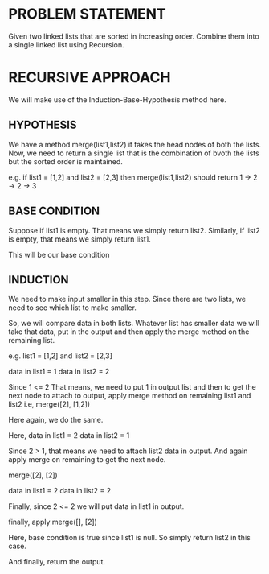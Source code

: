 # PROBLEM STATEMENT

Given two linked lists that are sorted in increasing order. Combine them into a single linked list using Recursion. 

# RECURSIVE APPROACH

We will make use of the Induction-Base-Hypothesis method here.

## HYPOTHESIS

We have a method merge(list1,list2) it takes the head nodes of both the lists. Now, we need to return a single list that is the combination of bvoth the lists but the sorted order is maintained.

e.g. if list1 = [1,2] and list2 = [2,3] then merge(list1,list2) should return 1 -> 2 -> 2 -> 3


## BASE CONDITION

Suppose if list1 is empty. That means we simply return list2.
Similarly, if list2 is empty, that means we simply return list1.

This will be our base condition

## INDUCTION

We need to make input smaller in this step. Since there are two lists, we need to see which list to make smaller.

So, we will compare data in both lists. Whatever list has smaller data we will take that data, put in the output and then apply the merge method on the remaining list.

e.g. list1 = [1,2] and list2 = [2,3]

data in list1 = 1
data in list2 = 2

Since 1 <= 2 That means, we need to put 1 in output list and then to get the next node to attach to output, apply merge method on remaining list1 and list2 i.e, merge([2], [1,2])

Here again, we do the same. 

Here, data in list1 = 2
data in list2 = 1

Since 2 > 1, that means we need to attach list2 data in output. And again apply merge on remaining to get the next node.

merge([2], [2])

data in list1 = 2
data in list2 = 2

Finally, since 2 <= 2 we will put data in list1 in output.

finally, apply merge([], [2])

Here, base condition is true since list1 is null. So simply return list2 in this case. 

And finally, return the output.